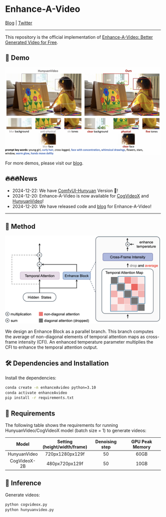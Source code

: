 # Enhance-A-Video

[Blog](https://oahzxl.github.io/Enhance_A_Video/) | [Twitter](https://x.com/YangL_7/status/1870116980717695243)

----

This repository is the official implementation of [Enhance-A-Video: Better Generated Video for Free](https://oahzxl.github.io/Enhance_A_Video/).

## 🎥 Demo
![demo](assets/demo.png)

For more demos, please visit our [blog](https://oahzxl.github.io/Enhance_A_Video/).

## 🔥🔥🔥News
- 2024-12-22: We have [ComfyUI-Hunyuan](https://github.com/kijai/ComfyUI-HunyuanVideoWrapper) Version 🚀!
- 2024-12-20: Enhance-A-Video is now available for [CogVideoX](https://github.com/THUDM/CogVideo) and [HunyuanVideo](https://github.com/Tencent/HunyuanVideo)!
- 2024-12-20: We have released code and [blog](https://oahzxl.github.io/Enhance_A_Video/) for Enhance-A-Video!

---

## 🎉 Method

![method](assets/method.png)

We design an Enhance Block as a parallel branch. This branch computes the average of non-diagonal elements of temporal attention maps as cross-frame intensity (CFI). An enhanced temperature parameter multiplies the CFI to enhance the temporal attention output.

## 🛠️ Dependencies and Installation

Install the dependencies:

```bash
conda create -n enhanceAvideo python=3.10
conda activate enhanceAvideo
pip install -r requirements.txt
```

## 📜 Requirements
The following table shows the requirements for running HunyuanVideo/CogVideoX model (batch size = 1) to generate videos:

|    Model     | Setting<br/>(height/width/frame) | Denoising step | GPU Peak Memory |
|:------------:|:--------------------------------:|:--------------:|:---------------:|
| HunyuanVideo |         720px1280px129f          |       50       |      60GB       |
| CogVideoX-2B |          480px720px129f          |       50       |      10GB       |

## 🧱 Inference

Generate videos:

```bash
python cogvideox.py
python hunyuanvideo.py
```
